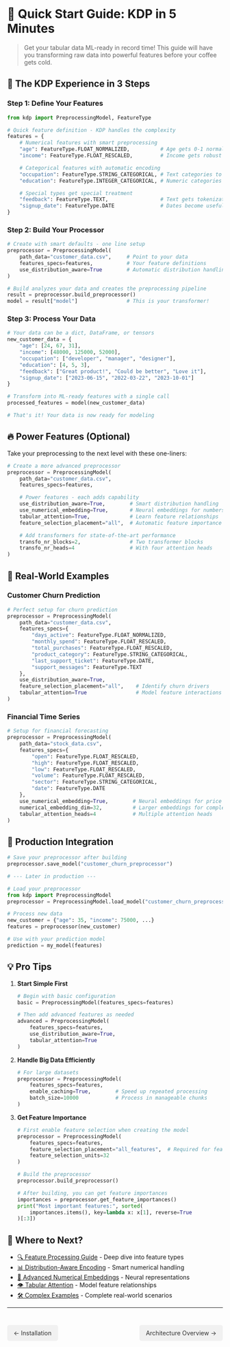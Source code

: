 # 🚀 Quick Start Guide: KDP in 5 Minutes

> Get your tabular data ML-ready in record time! This guide will have you transforming raw data into powerful features before your coffee gets cold.

## 🏁 The KDP Experience in 3 Steps

### Step 1: Define Your Features

```python
from kdp import PreprocessingModel, FeatureType

# Quick feature definition - KDP handles the complexity
features = {
    # Numerical features with smart preprocessing
    "age": FeatureType.FLOAT_NORMALIZED,          # Age gets 0-1 normalization
    "income": FeatureType.FLOAT_RESCALED,         # Income gets robust scaling

    # Categorical features with automatic encoding
    "occupation": FeatureType.STRING_CATEGORICAL, # Text categories to embeddings
    "education": FeatureType.INTEGER_CATEGORICAL, # Numeric categories

    # Special types get special treatment
    "feedback": FeatureType.TEXT,                 # Text gets tokenization & embedding
    "signup_date": FeatureType.DATE               # Dates become useful components
}
```

### Step 2: Build Your Processor

```python
# Create with smart defaults - one line setup
preprocessor = PreprocessingModel(
    path_data="customer_data.csv",     # Point to your data
    features_specs=features,           # Your feature definitions
    use_distribution_aware=True        # Automatic distribution handling
)

# Build analyzes your data and creates the preprocessing pipeline
result = preprocessor.build_preprocessor()
model = result["model"]                # This is your transformer!
```

### Step 3: Process Your Data

```python
# Your data can be a dict, DataFrame, or tensors
new_customer_data = {
    "age": [24, 67, 31],
    "income": [48000, 125000, 52000],
    "occupation": ["developer", "manager", "designer"],
    "education": [4, 5, 3],
    "feedback": ["Great product!", "Could be better", "Love it"],
    "signup_date": ["2023-06-15", "2022-03-22", "2023-10-01"]
}

# Transform into ML-ready features with a single call
processed_features = model(new_customer_data)

# That's it! Your data is now ready for modeling
```

## 🔥 Power Features (Optional)

Take your preprocessing to the next level with these one-liners:

```python
# Create a more advanced preprocessor
preprocessor = PreprocessingModel(
    path_data="customer_data.csv",
    features_specs=features,

    # Power features - each adds capability
    use_distribution_aware=True,        # Smart distribution handling
    use_numerical_embedding=True,       # Neural embeddings for numbers
    tabular_attention=True,             # Learn feature relationships
    feature_selection_placement="all",  # Automatic feature importance

    # Add transformers for state-of-the-art performance
    transfo_nr_blocks=2,                # Two transformer blocks
    transfo_nr_heads=4                  # With four attention heads
)
```

## 💼 Real-World Examples

### Customer Churn Prediction

```python
# Perfect setup for churn prediction
preprocessor = PreprocessingModel(
    path_data="customer_data.csv",
    features_specs={
        "days_active": FeatureType.FLOAT_NORMALIZED,
        "monthly_spend": FeatureType.FLOAT_RESCALED,
        "total_purchases": FeatureType.FLOAT_RESCALED,
        "product_category": FeatureType.STRING_CATEGORICAL,
        "last_support_ticket": FeatureType.DATE,
        "support_messages": FeatureType.TEXT
    },
    use_distribution_aware=True,
    feature_selection_placement="all",    # Identify churn drivers
    tabular_attention=True                # Model feature interactions
)
```

### Financial Time Series

```python
# Setup for financial forecasting
preprocessor = PreprocessingModel(
    path_data="stock_data.csv",
    features_specs={
        "open": FeatureType.FLOAT_RESCALED,
        "high": FeatureType.FLOAT_RESCALED,
        "low": FeatureType.FLOAT_RESCALED,
        "volume": FeatureType.FLOAT_RESCALED,
        "sector": FeatureType.STRING_CATEGORICAL,
        "date": FeatureType.DATE
    },
    use_numerical_embedding=True,        # Neural embeddings for price data
    numerical_embedding_dim=32,          # Larger embeddings for complex patterns
    tabular_attention_heads=4            # Multiple attention heads
)
```

## 📱 Production Integration

```python
# Save your preprocessor after building
preprocessor.save_model("customer_churn_preprocessor")

# --- Later in production ---

# Load your preprocessor
from kdp import PreprocessingModel
preprocessor = PreprocessingModel.load_model("customer_churn_preprocessor")

# Process new data
new_customer = {"age": 35, "income": 75000, ...}
features = preprocessor(new_customer)

# Use with your prediction model
prediction = my_model(features)
```

## 💡 Pro Tips

1. **Start Simple First**
   ```python
   # Begin with basic configuration
   basic = PreprocessingModel(features_specs=features)

   # Then add advanced features as needed
   advanced = PreprocessingModel(
       features_specs=features,
       use_distribution_aware=True,
       tabular_attention=True
   )
   ```

2. **Handle Big Data Efficiently**
   ```python
   # For large datasets
   preprocessor = PreprocessingModel(
       features_specs=features,
       enable_caching=True,        # Speed up repeated processing
       batch_size=10000            # Process in manageable chunks
   )
   ```

3. **Get Feature Importance**
   ```python
   # First enable feature selection when creating the model
   preprocessor = PreprocessingModel(
       features_specs=features,
       feature_selection_placement="all_features",  # Required for feature importance
       feature_selection_units=32
   )

   # Build the preprocessor
   preprocessor.build_preprocessor()

   # After building, you can get feature importances
   importances = preprocessor.get_feature_importances()
   print("Most important features:", sorted(
       importances.items(), key=lambda x: x[1], reverse=True
   )[:3])
   ```

## 🔗 Where to Next?

- [🔍 Feature Processing Guide](../features/overview.md) - Deep dive into feature types
- [📊 Distribution-Aware Encoding](../advanced/distribution-aware-encoding.md) - Smart numerical handling
- [🧠 Advanced Numerical Embeddings](../advanced/numerical-embeddings.md) - Neural representations
- [👁️ Tabular Attention](../advanced/tabular-attention.md) - Model feature relationships
- [🛠️ Complex Examples](../examples/complex-examples.md) - Complete real-world scenarios

---

<div class="prev-next">
  <a href="installation.md" class="prev">← Installation</a>
  <a href="architecture.md" class="next">Architecture Overview →</a>
</div>

<style>
.prev-next {
  display: flex;
  justify-content: space-between;
  margin-top: 40px;
}
.prev-next a {
  padding: 10px 15px;
  background-color: #f1f1f1;
  border-radius: 5px;
  text-decoration: none;
  color: #333;
}
.prev-next a:hover {
  background-color: #ddd;
}
</style>
